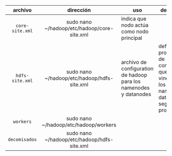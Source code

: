 | archivo | dirección |uso| descripción|
|:-:|:-:|-|-|
|`core-site.xml`| sudo nano ~/hadoop/etc/hadoop/core-site.xml  | indica que nodo actúa como nodo principal|
|`hdfs-site.xml`| sudo nano ~/hadoop/etc/hadoop/hdfs-site.xml | archivo de configuration de hadoop para los namenodes y datanodes| definimos propiedades de configuración que haddop vinculara a los namenodes y datanodes según proceda|
|`workers`| sudo nano ~/hadoop/etc/hadoop/workers |||
|`decomisados`| sudo nano ~/hadoop/etc/hadoop/hdfs-site.xml |||